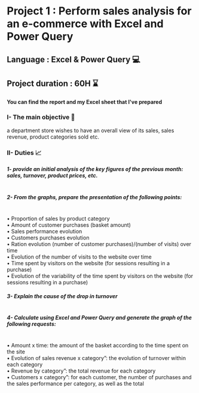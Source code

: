# Project 1 : Perform sales analysis for an e-commerce with Excel and Power Query
## Language : Excel & Power Query 💻
## Project duration : 60H ⌛
#### You can find the report and my Excel sheet that I've prepared

### I- The main objective 🎯

a department store wishes to have an overall view of its sales, sales revenue, product categories sold etc.

### II- Duties 📈

##### 1- provide an initial analysis of the key figures of the previous month: sales, turnover, product prices, etc.

##### <br/> 2- From the graphs, prepare the presentation of the following points:
<br/> • Proportion of sales by product category
<br/> • Amount of customer purchases (basket amount)
<br/> • Sales performance evolution
<br/> • Customers purchases evolution
<br/> • Ration evolution (number of customer purchases)/(number of visits) over time
<br/> • Evolution of the number of visits to the website over time
<br/> • Time spent by visitors on the website (for sessions resulting in a purchase)
<br/> • Evolution of the variability of the time spent by visitors on the website (for sessions resulting in a purchase)

##### 3- Explain the cause of the drop in turnover

##### <br/> 4- Calculate using Excel and Power Query and generate the graph of the following requests:
<br/> • Amount x time: the amount of the basket according to the time spent on the site
<br/> • Evolution of sales revenue x category”: the evolution of turnover within each category
<br/> • Revenue by category”: the total revenue for each category
<br/> • Customers x category”: for each customer, the number of purchases and the sales performance per category, as well as the total
